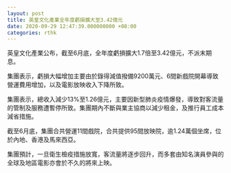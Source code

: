```yaml
---
layout: post
title: 英皇文化產業全年度虧損擴大至3.42億元
date: 2020-09-29 12:47:39.000000000 +08:00
categories: rthk
---
```


英皇文化產業公布，截至6月底，全年度虧損擴大1.7倍至3.42億元，不派末期息。

集團表示，虧損大幅增加主要由於錄得減值撥備9200萬元、6間新戲院開幕導致營運費用增加，以及電影放映收入下降所致。

集團表示，總收入減少13%至1.26億元，主要因新型肺炎疫情爆發，導致對客流量的管制及服務遭暫停所致。集團期內不斷與業主協商以減少租金，及推行員工成本減省措施。

截至6月底，集團合共營運11間戲院，合共提供95間放映院，逾1.24萬個坐席，位於內地、香港及馬來西亞。

集團預計，一旦衛生檢疫措施放寬，客流量將逐步回升，而多套由知名演員參與的全球及地區電影亦會於不久的將來上映。

